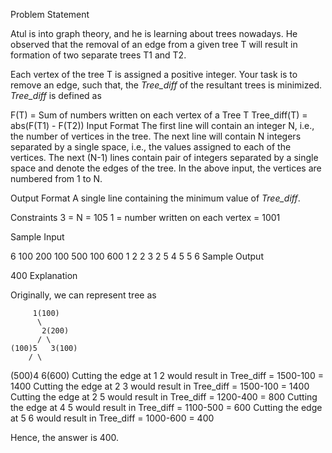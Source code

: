 Problem Statement

Atul is into graph theory, and he is learning about trees nowadays. He observed that the removal of an edge from a given tree T will result in formation of two separate trees T1 and T2.

Each vertex of the tree T is assigned a positive integer. Your task is to remove an edge, such that, the *Tree_diff* of the resultant trees is minimized. *Tree_diff* is defined as

 F(T) = Sum of numbers written on each vertex of a Tree T
 Tree_diff(T) = abs(F(T1) - F(T2))
Input Format 
The first line will contain an integer N, i.e., the number of vertices in the tree.
The next line will contain N integers separated by a single space, i.e., the values assigned to each of the vertices.
The next (N-1) lines contain pair of integers separated by a single space and denote the edges of the tree.
In the above input, the vertices are numbered from 1 to N.

Output Format 
A single line containing the minimum value of *Tree_diff*.

Constraints 
3 = N = 105 
1 = number written on each vertex = 1001

Sample Input

6
100 200 100 500 100 600
1 2
2 3
2 5
4 5
5 6
Sample Output

400
Explanation

Originally, we can represent tree as

         1(100)
          \
           2(200)
          / \
    (100)5   3(100)
        / \
  (500)4   6(600)
Cutting the edge at 1 2 would result in Tree_diff = 1500-100 = 1400 
Cutting the edge at 2 3 would result in Tree_diff = 1500-100 = 1400 
Cutting the edge at 2 5 would result in Tree_diff = 1200-400 = 800 
Cutting the edge at 4 5 would result in Tree_diff = 1100-500 = 600 
Cutting the edge at 5 6 would result in Tree_diff = 1000-600 = 400

Hence, the answer is 400.